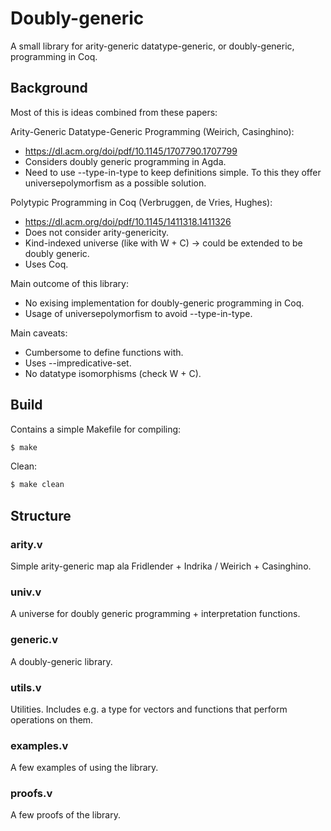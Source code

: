 # Doubly-generic

A small library for arity-generic datatype-generic, or doubly-generic, programming in Coq.

## Background

Most of this is ideas combined from these papers:

Arity-Generic Datatype-Generic Programming (Weirich, Casinghino):
- https://dl.acm.org/doi/pdf/10.1145/1707790.1707799
- Considers doubly generic programming in Agda.
- Need to use --type-in-type to keep definitions simple. To this they offer universepolymorfism as a possible solution.

Polytypic Programming in Coq (Verbruggen, de Vries, Hughes):
- https://dl.acm.org/doi/pdf/10.1145/1411318.1411326
- Does not consider arity-genericity.
- Kind-indexed universe (like with W + C) -> could be extended to be doubly generic.
- Uses Coq.

Main outcome of this library:

- No exising implementation for doubly-generic programming in Coq.
- Usage of universepolymorfism to avoid --type-in-type.

Main caveats:

- Cumbersome to define functions with.
- Uses --impredicative-set.
- No datatype isomorphisms (check W + C).

## Build

Contains a simple Makefile for compiling:
```bash
$ make
```

Clean:
```bash
$ make clean
```

## Structure

### arity.v

Simple arity-generic map ala Fridlender + Indrika / Weirich + Casinghino.

### univ.v

A universe for doubly generic programming + interpretation functions.

### generic.v

A doubly-generic library.

### utils.v

Utilities. Includes e.g. a type for vectors and functions that
perform operations on them.

### examples.v

A few examples of using the library.

### proofs.v

A few proofs of the library.

